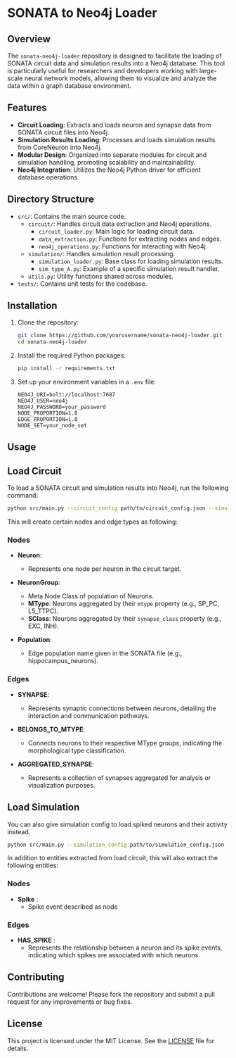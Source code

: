# SONATA to Neo4j Loader

## Overview

The `sonata-neo4j-loader` repository is designed to facilitate the loading of SONATA circuit data and simulation results into a Neo4j database. This tool is particularly useful for researchers and developers working with large-scale neural network models, allowing them to visualize and analyze the data within a graph database environment.

## Features

- **Circuit Loading**: Extracts and loads neuron and synapse data from SONATA circuit files into Neo4j.
- **Simulation Results Loading**: Processes and loads simulation results from CoreNeuron into Neo4j.
- **Modular Design**: Organized into separate modules for circuit and simulation handling, promoting scalability and maintainability.
- **Neo4j Integration**: Utilizes the Neo4j Python driver for efficient database operations.

## Directory Structure

- `src/`: Contains the main source code.
  - `circuit/`: Handles circuit data extraction and Neo4j operations.
    - `circuit_loader.py`: Main logic for loading circuit data.
    - `data_extraction.py`: Functions for extracting nodes and edges.
    - `neo4j_operations.py`: Functions for interacting with Neo4j.
  - `simulation/`: Handles simulation result processing.
    - `simulation_loader.py`: Base class for loading simulation results.
    - `sim_type_A.py`: Example of a specific simulation result handler.
  - `utils.py`: Utility functions shared across modules.
- `tests/`: Contains unit tests for the codebase.

## Installation

1. Clone the repository:
   ```bash
   git clone https://github.com/yourusername/sonata-neo4j-loader.git
   cd sonata-neo4j-loader
   ```

2. Install the required Python packages:
   ```bash
   pip install -r requirements.txt
   ```

3. Set up your environment variables in a `.env` file:
   ```
   NEO4J_URI=bolt://localhost:7687
   NEO4J_USER=neo4j
   NEO4J_PASSWORD=your_password
   NODE_PROPORTION=1.0
   EDGE_PROPORTION=1.0
   NODE_SET=your_node_set
   ```

## Usage

## Load Circuit

To load a SONATA circuit and simulation results into Neo4j, run the following command:

```bash
python src/main.py --circuit_config path/to/circuit_config.json --simulation_config path/to/simulation_config.json
```

This will create certain nodes and edge types as following:

### Nodes

- **Neuron**: 
  - Represents one node per neuron in the circuit target.

- **NeuronGroup**: 
  - Meta Node Class of population of Neurons.
  - **MType**: Neurons aggregated by their `mtype` property (e.g., SP_PC, L5_TTPC).
  - **SClass**: Neurons aggregated by their `synapse_class` property (e.g., EXC, INH).

- **Population**: 
  - Edge population name given in the SONATA file (e.g., hippocampus_neurons).

### Edges

- **SYNAPSE**: 
  - Represents synaptic connections between neurons, detailing the interaction and communication pathways.

- **BELONGS_TO_MTYPE**: 
  - Connects neurons to their respective MType groups, indicating the morphological type classification.

- **AGGREGATED_SYNAPSE**: 
  - Represents a collection of synapses aggregated for analysis or visualization purposes.

## Load Simulation
 
You can also give simulation config to load spiked neurons and their activity instead.

```bash
python src/main.py --simulation_config path/to/simulation_config.json
```
In addition to entities extracted from load circuit, this will also extract the following entities:

### Nodes

- **Spike** :
  - Spike event described as node 

### Edges

- **HAS_SPIKE** :
  - Represents the relationship between a neuron and its spike events, indicating which spikes are associated with which neurons.


## Contributing

Contributions are welcome! Please fork the repository and submit a pull request for any improvements or bug fixes.

## License

This project is licensed under the MIT License. See the [LICENSE](LICENSE) file for details.